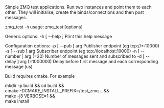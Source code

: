 Simple ZMQ test applications.  Run two instances and point them to each other.  They will initialise, create the binds/connections and then post messages.

zmq_test -h
usage: zmq_test [options]


Generic options:
  -h [ --help ]                  Print this help message

Configuration options:
  -p [ --pub ] arg               Publisher endpoint (eg tcp://*:10000)
  -s [ --sub ] arg               Subscriber endpoint (eg tcp://localhost:10000)
  -n [ --number ] arg (=20)      Number of messages sent and subscribed to
  -d [ --delay ] arg (=1000000)  Delay before first message and each 
                                 corresponding message (us)


Build requires cmake. For example

mkdir -p build && cd build && \
    cmake -DCMAKE_INSTALL_PREFIX=/test_zmq .. && \
    make -j8 VERBOSE=1 && \
    make install
